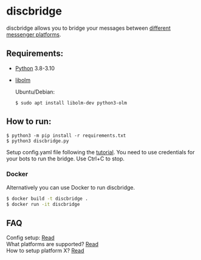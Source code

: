 # discbridge

discbridge allows you to bridge your messages between [different messenger platforms](docs/support-table.md).

## Requirements:

- [Python](https://www.python.org/) 3.8-3.10
- [libolm](https://gitlab.matrix.org/matrix-org/olm)

  Ubuntu/Debian:
  ```
  $ sudo apt install libolm-dev python3-olm
  ```

## How to run:
```console
$ python3 -m pip install -r requirements.txt
$ python3 discbridge.py
```

Setup config.yaml file following the [tutorial](docs/config.md).
You need to use credentials for your bots to run the bridge.
Use Ctrl+C to stop.

### Docker

Alternatively you can use Docker to run discbridge.

```bash
$ docker build -t discbridge .
$ docker run -it discbridge
```

## FAQ

Config setup: [Read](docs/config.md)<br>
What platforms are supported? [Read](docs/support-table.md)<br>
How to setup platform X? [Read](docs/backend-instructions.md)<br>
